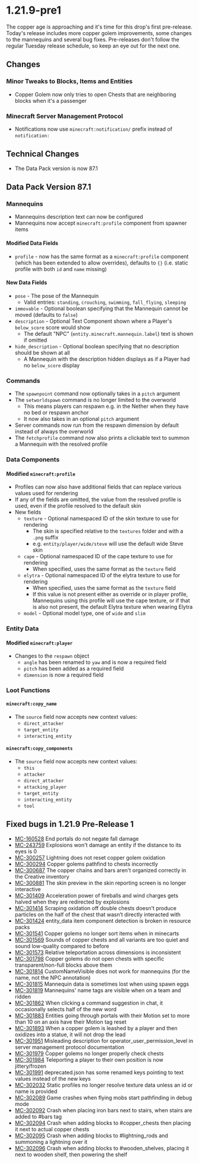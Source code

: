 # 1.21.9-pre1

The copper age is approaching and it's time for this drop's first pre-release. Today's release includes more copper golem improvements, some changes to the mannequins and several bug fixes. Pre-releases don't follow the regular Tuesday release schedule, so keep an eye out for the next one.

## Changes

### Minor Tweaks to Blocks, Items and Entities

-   Copper Golem now only tries to open Chests that are neighboring blocks when it's a passenger

### Minecraft Server Management Protocol

-   Notifications now use `minecraft:notification/` prefix instead of `notification:`

## Technical Changes

-   The Data Pack version is now 87.1

## Data Pack Version 87.1

### Mannequins

-   Mannequins description text can now be configured
-   Mannequins now accept `minecraft:profile` component from spawner items

#### Modified Data Fields

-   `profile` - now has the same format as a `minecraft:profile` component (which has been extended to allow overrides), defaults to `{}` (i.e. static profile with both `id` and `name` missing)

#### New Data Fields

-   `pose` - The pose of the Mannequin
    -   Valid entries: `standing`, `crouching`, `swimming`, `fall_flying`, `sleeping`
-   `immovable` - Optional boolean specifying that the Mannequin cannot be moved (defaults to `false`)
-   `description` - Optional Text Component shown where a Player's `below_score` score would show
    -   The default "NPC" (`entity.minecraft.mannequin.label`) text is shown if omitted
-   `hide_description` - Optional boolean specifying that no description should be shown at all
    -   A Mannequin with the description hidden displays as if a Player had no `below_score` display

### Commands

-   The `spawnpoint` command now optionally takes in a `pitch` argument
-   The `setworldspawn` command is no longer limited to the overworld
    -   This means players can respawn e.g. in the Nether when they have no bed or respawn anchor
    -   It now also takes in an optional `pitch` argument
-   Server commands now run from the respawn dimension by default instead of always the overworld
-   The `fetchprofile` command now also prints a clickable text to summon a Mannequin with the resolved profile

### Data Components

#### Modified `minecraft:profile`

-   Profiles can now also have additional fields that can replace various values used for rendering
-   If any of the fields are omitted, the value from the resolved profile is used, even if the profile resolved to the default skin
-   New fields
    -   `texture` - Optional namespaced ID of the skin texture to use for rendering
        -   The skin is specified relative to the `textures` folder and with a `.png` suffix
        -   e.g. `entity/player/wide/steve` will use the default wide Steve skin
    -   `cape` - Optional namespaced ID of the cape texture to use for rendering
        -   When specified, uses the same format as the `texture` field
    -   `elytra` - Optional namespaced ID of the elytra texture to use for rendering
        -   When specified, uses the same format as the `texture` field
        -   If this value is not present either as override or in player profile, Mannequins using this profile will use the cape texture, or if that is also not present, the default Elytra texture when wearing Elytra
    -   `model` - Optional model type, one of `wide` and `slim`

### Entity Data

#### Modified `minecraft:player`

-   Changes to the `respawn` object
    -   `angle` has been renamed to `yaw` and is now a required field
    -   `pitch` has been added as a required field
    -   `dimension` is now a required field

### Loot Functions

#### `minecraft:copy_name`

-   The `source` field now accepts new context values:
    -   `direct_attacker`
    -   `target_entity`
    -   `interacting_entity`

#### `minecraft:copy_components`

-   The `source` field now accepts new context values:
    -   `this`
    -   `attacker`
    -   `direct_attacker`
    -   `attacking_player`
    -   `target_entity`
    -   `interacting_entity`
    -   `tool`

## Fixed bugs in 1.21.9 Pre-Release 1

-   [MC-160528](https://bugs.mojang.com/browse/MC-160528) End portals do not negate fall damage
-   [MC-243759](https://bugs.mojang.com/browse/MC-243759) Explosions won't damage an entity if the distance to its eyes is 0
-   [MC-300257](https://bugs.mojang.com/browse/MC-300257) Lightning does not reset copper golem oxidation
-   [MC-300294](https://bugs.mojang.com/browse/MC-300294) Copper golems pathfind to chests incorrectly
-   [MC-300687](https://bugs.mojang.com/browse/MC-300687) The copper chains and bars aren't organized correctly in the Creative inventory
-   [MC-300881](https://bugs.mojang.com/browse/MC-300881) The skin preview in the skin reporting screen is no longer interactive
-   [MC-301409](https://bugs.mojang.com/browse/MC-301409) Acceleration power of fireballs and wind charges gets halved when they are redirected by explosions
-   [MC-301414](https://bugs.mojang.com/browse/MC-301414) Scraping oxidation off double chests doesn't produce particles on the half of the chest that wasn’t directly interacted with
-   [MC-301424](https://bugs.mojang.com/browse/MC-301424) entity\_data item component detection is broken in resource packs
-   [MC-301541](https://bugs.mojang.com/browse/MC-301541) Copper golems no longer sort items when in minecarts
-   [MC-301569](https://bugs.mojang.com/browse/MC-301569) Sounds of copper chests and all variants are too quiet and sound low-quality compared to before
-   [MC-301573](https://bugs.mojang.com/browse/MC-301573) Relative teleportation across dimensions is inconsistent
-   [MC-301798](https://bugs.mojang.com/browse/MC-301798) Copper golems do not open chests with specific transparent/non-full blocks above them
-   [MC-301814](https://bugs.mojang.com/browse/MC-301814) CustomNameVisible does not work for mannequins (for the name, not the NPC annotation)
-   [MC-301815](https://bugs.mojang.com/browse/MC-301815) Mannequin data is sometimes lost when using spawn eggs
-   [MC-301819](https://bugs.mojang.com/browse/MC-301819) Mannequins' name tags are visible when on a team and ridden
-   [MC-301862](https://bugs.mojang.com/browse/MC-301862) When clicking a command suggestion in chat, it occasionally selects half of the new word
-   [MC-301883](https://bugs.mojang.com/browse/MC-301883) Entities going through portals with their Motion set to more than 10 on an axis have their Motion tag reset
-   [MC-301893](https://bugs.mojang.com/browse/MC-301893) When a copper golem is leashed by a player and then oxidizes into a statue, it will not drop the lead
-   [MC-301951](https://bugs.mojang.com/browse/MC-301951) Misleading description for operator\_user\_permission\_level in server management protocol documentation
-   [MC-301979](https://bugs.mojang.com/browse/MC-301979) Copper golems no longer properly check chests
-   [MC-301984](https://bugs.mojang.com/browse/MC-301984) Teleporting a player to their own position is now jittery/frozen
-   [MC-301991](https://bugs.mojang.com/browse/MC-301991) deprecated.json has some renamed keys pointing to text values instead of the new keys
-   [MC-302032](https://bugs.mojang.com/browse/MC-302032) Static profiles no longer resolve texture data unless an id or name is provided
-   [MC-302089](https://bugs.mojang.com/browse/MC-302089) Game crashes when flying mobs start pathfinding in debug mode
-   [MC-302092](https://bugs.mojang.com/browse/MC-302092) Crash when placing iron bars next to stairs, when stairs are added to #bars tag
-   [MC-302094](https://bugs.mojang.com/browse/MC-302094) Crash when adding blocks to #copper\_chests then placing it next to actual copper chests
-   [MC-302095](https://bugs.mojang.com/browse/MC-302095) Crash when adding blocks to #lightning\_rods and summoning a lightning over it
-   [MC-302096](https://bugs.mojang.com/browse/MC-302096) Crash when adding blocks to #wooden\_shelves, placing it next to wooden shelf, then powering the shelf